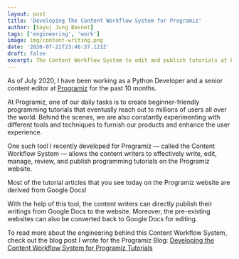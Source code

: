 ```yaml
---
layout: post
title: 'Developing The Content Workflow System for Programiz'
author: [Soyuj Jung Basnet]
tags: ['engineering', 'work']
image: img/content-writing.png
date: '2020-07-21T23:46:37.121Z'
draft: false
excerpt: The Content Workflow System to edit and publish tutorials at Programiz uses Google Docs and Python at the backend to convert Google Docs To HTML and vice versa.
---
```


As of July 2020, I have been working as a Python Developer and a senior content editor at [Programiz](https://www.programiz.com/) for the past 10 months.

At Programiz, one of our daily tasks is to create beginner-friendly programming tutorials that eventually reach out to millions of users all over the world. Behind the scenes, we are also constantly experimenting with different tools and techniques to furnish our products and enhance the user experience.

One such tool I recently developed for Programiz — called the Content Workflow System — allows the content writers to effectively write, edit, manage, review, and publish programming tutorials on the Programiz website.

Most of the tutorial articles that you see today on the Programiz website are derived from Google Docs!

With the help of this tool, the content writers can directly publish their writings from Google Docs to the website. Moreover, the pre-existing websites can also be converted back to Google Docs for editing.

To read more about the engineering behind this Content Workflow System, check out the blog post I wrote for the Programiz Blog:
[Developing the Content Workflow System for Programiz Tutorials](https://www.programiz.com/blog/developing-content-workflow-system/)
